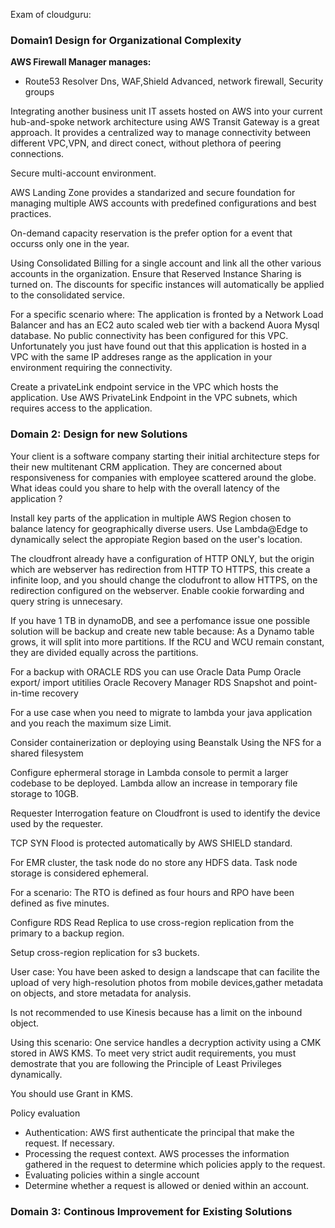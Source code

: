 Exam of cloudguru:

### Domain1 Design for Organizational Complexity

**AWS Firewall Manager manages:**

- Route53 Resolver Dns, WAF,Shield Advanced, network firewall, Security groups

Integrating another business unit IT assets hosted on AWS into your current hub-and-spoke network architecture using AWS Transit Gateway is a great approach. It provides a centralized way to manage connectivity between different VPC,VPN, and direct conect, without plethora of peering connections.


Secure multi-account environment.

AWS Landing Zone provides a standarized and secure foundation for managing multiple AWS accounts with predefined configurations and best practices.

On-demand capacity reservation is the prefer option for a event that occurss
only one in the year.

Using Consolidated Billing for a single account and link all the other various accounts in the organization. Ensure that Reserved Instance Sharing is turned on. The discounts for specific instances will automatically be applied to the consolidated service.

For a specific scenario where: The application is fronted by a Network Load Balancer and has an EC2 auto scaled web tier with a backend Auora Mysql database.
No public connectivity has been configured for this VPC. Unfortunately you just have found out that this application is hosted in a VPC with the same IP addreses range as the application in your environment requiring the connectivity.


Create a privateLink endpoint service in the VPC which hosts the application. Use AWS PrivateLink Endpoint in the VPC subnets, which requires access to the application.



### Domain 2: Design for new Solutions

Your client is a software company starting their initial architecture steps for their new multitenant CRM application. They are concerned about responsiveness for companies with employee scattered around the globe. What ideas could you share to help with the overall latency of the application ?


Install key parts of the application in multiple AWS Region chosen to balance latency for geographically diverse users. Use Lambda@Edge to dynamically select the appropiate Region based on the user's location.


The cloudfront already have a configuration of HTTP ONLY, but the origin which are webserver has redirection from HTTP TO HTTPS, this create a infinite loop, and you should change the clodufront to allow HTTPS, on the redirection configured on the webserver. Enable cookie forwarding and query string is unnecesary.

If you have 1 TB in dynamoDB, and see a perfomance issue one possible solution will be backup and create new table because: 
	As a Dynamo table grows, it will split into more partitions. If the RCU and WCU remain constant, they are divided equally across the partitions. 


For a backup with ORACLE RDS
 you can use Oracle Data Pump
 Oracle export/ import utitilies
 Oracle Recovery Manager
 RDS Snapshot and point-in-time recovery

For a use case when you need to migrate to lambda your java application and you reach the maximum size Limit. 

Consider containerization or deploying using Beanstalk
Using the NFS for a shared filesystem

Configure ephermeral storage in Lambda console to permit a larger codebase to be deployed.
Lambda allow an increase in temporary file storage to 10GB.

Requester Interrogation feature on Cloudfront is used to identify the device used by the requester. 

TCP SYN Flood is protected automatically by AWS SHIELD standard. 

For EMR cluster, the task node do no store any HDFS data. Task node storage is considered ephemeral.

For a scenario: The RTO is defined as four hours and RPO have been defined as five minutes.

Configure RDS Read Replica to use cross-region replication from the primary to a backup region.

Setup cross-region replication for s3 buckets.

User case: You have been asked to design a landscape that can facilite the upload of very high-resolution photos from mobile devices,gather metadata on objects, and store metadata for analysis.

Is not recommended to use Kinesis because has a limit on the inbound object.

Using this scenario: One service handles a decryption activity using a CMK stored in AWS KMS. To meet very strict audit requirements, you must demostrate that you are following the Principle of Least Privileges dynamically.

You should use Grant in KMS.

Policy evaluation

- Authentication: AWS first authenticate the principal that make the request. If necessary.
- Processing the request context. AWS processes the information gathered in the request to determine which policies apply to the request.
- Evaluating policies within a single account
- Determine whether a request is allowed or denied within an account.

### Domain 3: Continous Improvement for Existing Solutions

